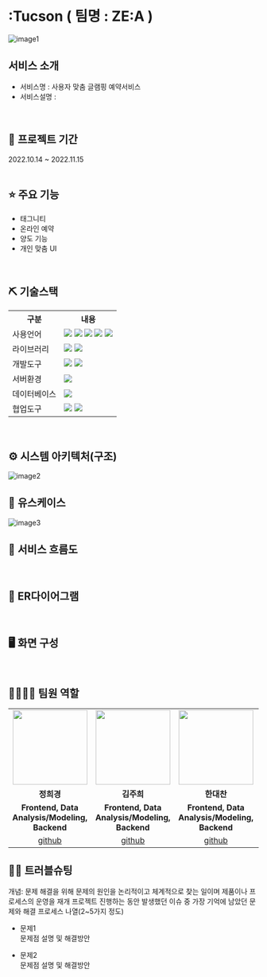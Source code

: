 # :Tucson ( 팀명 : ZE:A )
![image1](https://user-images.githubusercontent.com/76809668/203181586-712a0385-0326-4fba-94d5-87e4ba66d0b8.png)

## 서비스 소개
* 서비스명 : 사용자 맞춤 글램핑 예약서비스
* 서비스설명 :
<br>

## 📅 프로젝트 기간
2022.10.14 ~ 2022.11.15
<br><br>

## ⭐ 주요 기능
* 태그니티
* 온라인 예약
* 양도 기능
* 개인 맞춤 UI
<br>

## ⛏ 기술스택
<table>
    <tr>
        <th>구분</th>
        <th>내용</th>
    </tr>
    <tr>
        <td>사용언어</td>
        <td>
            <img src="https://img.shields.io/badge/Java-007396?style=for-the-badge&logo=java&logoColor=white"/>
            <img src="https://img.shields.io/badge/HTML-E34F26?style=for-the-badge&logo=HTML5&logoColor=white"/>
            <img src="https://img.shields.io/badge/CSS-1572B6?style=for-the-badge&logo=CSS3&logoColor=white"/>
            <img src="https://img.shields.io/badge/JavaScript-F7DF1E?style=for-the-badge&logo=JavaScript&logoColor=white"/>
            <img src="https://img.shields.io/badge/Jquery-0769AD?style=for-the-badge&logo=Jquery&logoColor=white"/>
        </td>
    </tr>
    <tr>
        <td>라이브러리</td>
        <td>
            <img src="https://img.shields.io/badge/BootStrap-7952B3?style=for-the-badge&logo=BootStrap&logoColor=white"/>
            <img src="https://img.shields.io/badge/KakaoMap-FFCD00?style=for-the-badge&logo=Kakao&logoColor=white"/>
        </td>
    </tr>
    <tr>
        <td>개발도구</td>
        <td>
            <img src="https://img.shields.io/badge/Eclipse-2C2255?style=for-the-badge&logo=Eclipse&logoColor=white"/> 
            <img src="https://img.shields.io/badge/VSCode-007ACC?style=for-the-badge&logo=VisualStudioCode&logoColor=white"/>
        </td>
    </tr>
    <tr>
        <td>서버환경</td>
        <td>
            <img src="https://img.shields.io/badge/Apache Tomcat-D22128?style=for-the-badge&logo=Apache Tomcat&logoColor=white"/>
        </td>
    </tr>
    <tr>
        <td>데이터베이스</td>
        <td>
            <img src="https://img.shields.io/badge/Oracle-F80000?style=for-the-badge&logo=Oracle&logoColor=white"/>
        </td>
    </tr>
    <tr>
        <td>협업도구</td>
        <td>
            <img src="https://img.shields.io/badge/Git-F05032?style=for-the-badge&logo=Git&logoColor=white"/>
            <img src="https://img.shields.io/badge/GitHub-181717?style=for-the-badge&logo=GitHub&logoColor=white"/>
        </td>
    </tr>
</table>
<br>

## ⚙ 시스템 아키텍처(구조)
![image2](https://user-images.githubusercontent.com/76809668/203182260-2167ea47-cd04-4435-9ebe-563a88e1853f.png)
<br>


## 📌 유스케이스
![image3](https://user-images.githubusercontent.com/76809668/203182706-60fb7292-7311-4eed-809f-f7c2f8526cc3.png)
<br>

## 📌 서비스 흐름도

<br>

## 📌 ER다이어그램

<br>

## 🖥 화면 구성

<br>

## 👨‍👩‍👦‍👦 팀원 역할
<table>
  <tr>
    <td align="center"><img src="https://user-images.githubusercontent.com/76809668/203226659-e62041d3-9921-4a6f-99a6-d79e9b09baf0.png" width="150" height="150"/></td>
    <td align="center"><img src="https://user-images.githubusercontent.com/76809668/203226690-599d086f-4d2a-44be-bcf0-6dd3778ed91a.png" width="150" height="150"/></td>
    <td align="center"><img src="https://user-images.githubusercontent.com/76809668/203226732-ba16c49a-af86-4573-9e46-d7b504bfc541.png" width="150" height="150"/></td>
    <td align="center"><img src="https://user-images.githubusercontent.com/76809668/203226768-d6876ed4-be99-4be2-96a2-06e253ba90e1.png" width="150" height="150"/></td>
    <td align="center"><img src="https://user-images.githubusercontent.com/76809668/203226783-4f3b3762-ba89-425f-8852-fa462f443422.png" width="150" height="150"/></td>
  </tr>
  <tr>
    <td align="center"><strong>정희경</strong></td>
    <td align="center"><strong>김주희</strong></td>
    <td align="center"><strong>한대찬</strong></td>
    <td align="center"><strong>정준석</strong></td>
    <td align="center"><strong>서창국</strong></td>
  </tr>
  <tr>
    <td align="center"><b>Frontend, Data Analysis/Modeling, Backend</b></td>
    <td align="center"><b>Frontend, Data Analysis/Modeling, Backend</b></td>
    <td align="center"><b>Frontend, Data Analysis/Modeling, Backend</b></td>
    <td align="center"><b>Frontend, Data Analysis/Modeling, Backend</b></td>
    <td align="center"><b>Frontend, Data Analysis/Modeling, Backend</b></td>
  </tr>
  <tr>
    <td align="center"><a href="https://github.com/huigyeongjeong" target='_blank'>github</a></td>
    <td align="center"><a href="https://github.com/99wise" target='_blank'>github</a></td>
    <td align="center"><a href="https://github.com/han-dae" target='_blank'>github</a></td>
    <td align="center"><a href="https://github.com/jungjunsuk" target='_blank'>github</a></td>
    <td align="center"><a href="https://github.com/seochangguk" target='_blank'>github</a></td>
  </tr>
</table>

## 🤾‍♂️ 트러블슈팅
개념: 문제 해결을 위해 문제의 원인을 논리적이고 체계적으로 찾는 일이며 제품이나 프로세스의 운영을 재개
프로젝트 진행하는 동안 발생했던 이슈 중 가장 기억에 남았던 문제와 해결 프로세스 나열(2~5가지 정도)
  
* 문제1<br>
 문제점 설명 및 해결방안
 
* 문제2<br>
 문제점 설명 및 해결방안



